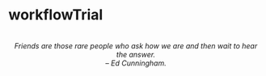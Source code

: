 # workflowTrial
<!-- QUOTE:START -->
<p align="center"><br><i>Friends are those rare people who ask how we are and then wait to hear the answer.</i><br><i>– Ed Cunningham.</i><br></p>
<!-- QUOTE:END -->

